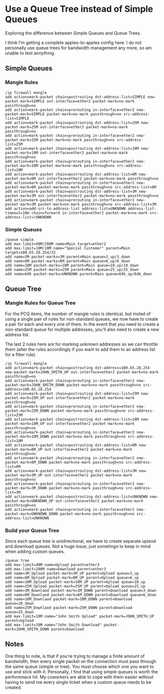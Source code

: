 # Use a Queue Tree instead of Simple Queues

Exploring the difference between Simple Queues and Queue Trees.

I *think* I'm getting a complete apples-to-apples config here.  I do not personally use queue trees for bandwidth management any more, so am unable to test annything.

## Simple Queues

### Mangle Rules

```
/ip firewall mangle
add action=mark-packet chain=postrouting dst-address-list=SIMPLE new-packet-mark=SIMPLE out-interface=ether2 packet-mark=no-mark passthrough=no
add action=mark-packet chain=prerouting in-interface=ether2 new-packet-mark=SIMPLE packet-mark=no-mark passthrough=no src-address-list=SIMPLE
add action=mark-packet chain=postrouting dst-address-list=25M new-packet-mark=25M out-interface=ether2 packet-mark=no-mark passthrough=no
add action=mark-packet chain=prerouting in-interface=ether2 new-packet-mark=25M packet-mark=no-mark passthrough=no src-address-list=25M
add action=mark-packet chain=postrouting dst-address-list=10M new-packet-mark=10M out-interface=ether2 packet-mark=no-mark passthrough=no
add action=mark-packet chain=prerouting in-interface=ether2 new-packet-mark=10M packet-mark=no-mark passthrough=no src-address-list=10M
add action=mark-packet chain=postrouting dst-address-list=6M new-packet-mark=6M out-interface=ether2 packet-mark=no-mark passthrough=no
add action=mark-packet chain=prerouting in-interface=ether2 new-packet-mark=6M packet-mark=no-mark passthrough=no src-address-list=6M
add action=mark-packet chain=postrouting dst-address-list=3M new-packet-mark=3M out-interface=ether2 packet-mark=no-mark passthrough=no
add action=mark-packet chain=prerouting in-interface=ether2 new-packet-mark=3M packet-mark=no-mark passthrough=no src-address-list=3M
add action=add-src-to-address-list address-list=UNKNOWN address-list-timeout=10m chain=forward in-interface=ether2 packet-mark=no-mark src-address-list=!UNKNOWN
```

### Simple Queues

```
/queue simple
add max-limit=40M/200M name=Main target=ether2
add max-limit=10M/10M name="Special Customer" parent=Main target=100.65.28.254/32
add name=3M packet-marks=3M parent=Main queue=3_up/3_down
add name=6M packet-marks=6M parent=Main queue=6_up/6_down
add name=10M packet-marks=10M parent=Main queue=10_up/10_down
add name=25M packet-marks=25M parent=Main queue=25_up/25_down
add name=64k packet-marks=UNKNOWN parent=Main queue=64k_up/64k_down
```

## Queue Tree

### Mangle Rules for Queue Tree

For the PCQ items, the number of mangle rules is identical, but insted of using a single pair of rules for non-standard queues, we now have to create a pair for each and every one of them.  In the event that you need to create a non-standard queue for multiple addresses, you'll also need to create a new address list.

The last 2 rules here are for marking unknown addresses so we can throttle them (alter the rules accordingly if you want to add them to an address list for a filter rule).

```
/ip firewall mangle
add action=mark-packet chain=postrouting dst-address=100.65.28.254 new-packet-mark=JOHN_SMITH_UP out-interface=ether2 packet-mark=no-mark passthrough=no
add action=mark-packet chain=prerouting in-interface=ether2 new-packet-mark=JOHN_SMITH_DOWN packet-mark=no-mark passthrough=no src-address=100.65.28.254
add action=mark-packet chain=postrouting dst-address-list=25M new-packet-mark=25M_UP out-interface=ether2 packet-mark=no-mark passthrough=no
add action=mark-packet chain=prerouting in-interface=ether2 new-packet-mark=25M_DOWN packet-mark=no-mark passthrough=no src-address-list=25M
add action=mark-packet chain=postrouting dst-address-list=10M new-packet-mark=10M_UP out-interface=ether2 packet-mark=no-mark passthrough=no
add action=mark-packet chain=prerouting in-interface=ether2 new-packet-mark=10M_DOWN packet-mark=no-mark passthrough=no src-address-list=10M
add action=mark-packet chain=postrouting dst-address-list=6M new-packet-mark=6M_UP out-interface=ether2 packet-mark=no-mark passthrough=no
add action=mark-packet chain=prerouting in-interface=ether2 new-packet-mark=6M_DOWN packet-mark=no-mark passthrough=no src-address-list=6M
add action=mark-packet chain=postrouting dst-address-list=3M new-packet-mark=3M_UP out-interface=ether2 packet-mark=no-mark passthrough=no
add action=mark-packet chain=prerouting in-interface=ether2 new-packet-mark=3M_DOWN packet-mark=no-mark passthrough=no src-address-list=3M
add action=mark-packet chain=postrouting dst-address-list=UNKNOWN new-packet-mark=UNKNOWN_UP out-interface=ether2 packet-mark=no-mark passthrough=no
add action=mark-packet chain=prerouting in-interface=ether2 new-packet-mark=UNKNOWN_DOWN packet-mark=no-mark passthrough=no src-address-list=UNKNOWN
```

### Build your Queue Tree

Since each queue tree is unidirectional, we have to create separate uplaod and download queues.  Not a huge issue, just sometingn to keep in mind when adding custom queues.

```
/queue tree
add max-limit=40M name=Upload parent=ether3
add max-limit=200M name=Download parent=ether3
add name=3M_Upload packet-mark=3M_UP parent=Upload queue=3_up
add name=6M_Upload packet-mark=6M_UP parent=Upload queue=6_up
add name=10M_Upload packet-mark=10M_UP parent=Upload queue=10_up
add name=25M_Upload packet-mark=25M_UP parent=Upload queue=25_up
add name=3M_Downlaod packet-mark=3M_DOWN parent=Download queue=3_down
add name=6M_Downlaod packet-mark=6M_DOWN parent=Download queue=6_down
add name=10M_Downlaod packet-mark=10M_DOWN parent=Download queue=10_down
add name=25M_Downlaod packet-mark=25M_DOWN parent=Download queue=25_down
add max-limit=10M name="John Smith Upload" packet-mark=JOHN_SMITH_UP parent=Upload
add max-limit=10M name="John Smith Download" packet-mark=JOHN_SMITH_DOWN parent=Download
```

## Notes

One thing to note, is that if you're trying to manage a finite amount of bandwiidth, then every single packet on the connection must pass through the same queue (simple or tree).  You must choose which one you want to use and stick with it.  Personally, I find that using simple queues is worth the performnace hit.  My coworkers are able to cope with them easier without having to send me every single ticket when a custom queue needs to be created.

